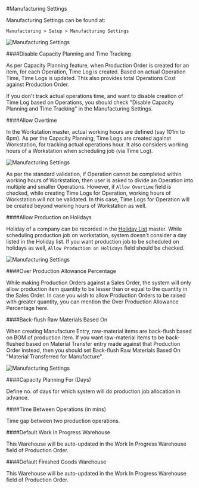#Manufacturing Settings

Manufacturing Settings can be found at:

`Manufacturing > Setup > Manufacturing Settings`

<img class="screenshot" alt="Manufacturing Settings" src="/assets/erpnext_docs/assets/img/manufacturing/manufacturing-settings-1.png">

####Disable Capacity Planning and Time Tracking

As per Capacity Planning feature, when Production Order is created for an item, for each Operation, Time Log is created. Based on actual Operation Time, Time Logs is updated. This also provides total Operations Cost against Production Order.

If you don't track actual operations time, and want to disable creation of Time Log based on Operations, you should check "Disable Capacity Planning and Time Tracking" in the Manufacturing Settings.

####Allow Overtime

In the Workstation master, actual working hours are defined (say 101m to 6pm). As per the Capacity Planning, Time Logs are created against Workstation, for tracking actual operations hour. It also considers working hours of a Workstation when scheduling job (via Time Log). 

<img class="screenshot" alt="Manufacturing Settings" src="/assets/erpnext_docs/assets/img/articles/manufacturing-settings-2.png">

As per the standard validation, if Operation cannot be completed within working hours of Workstation, then user is asked to divide an Operation into multiple and smaller Operations. However, if `Allow Overtime` field is checked, while creating Time Logs for Operation, working hours of Workstation will not be validated. In this case, Time Logs for Operation will be created beyond working hours of Workstation as well.

####Allow Production on Holidays

Holiday of a company can be recorded in the [Holiday List](/docs/user/manual/en/human-resources/) master. While scheduling production job on workstation, system doesn't consider a day listed in the Holiday list. If you want production job to be scheduled on holidays as well, `Allow Production on Holidays` field should be checked.

<img class="screenshot" alt="Manufacturing Settings" src="/assets/erpnext_docs/assets/img/articles/manufacturing-settings-3.png">

####Over Production Allowance Percentage

While making Production Orders against a Sales Order, the system will only allow production item quantity to be lesser than or equal to the quantity in the Sales Order. In case you wish to allow Production Orders to be raised with greater quantity, you can mention the Over Production Allowance Percentage here.

####Back-flush Raw Materials Based On

When creating Manufacture Entry, raw-material items are back-flush based on BOM of production item. If you want raw-material items to be back-flushed based on Material Transfer entry made against that Production Order instead, then you should set Back-flush Raw Materials Based On "Material Transferred for Manufacture".

<img class="screenshot" alt="Manufacturing Settings" src="/assets/erpnext_docs/assets/img/articles/manufacturing-settings-4.png">

####Capacity Planning For (Days)

Define no. of days for which system will do production job allocation in advance.

####Time Between Operations (in mins)

Time gap between two production operations.

####Default Work In Progress Warehouse

This Warehouse will be auto-updated in the Work In Progress Warehouse field of Production Order.

####Default Finished Goods Warehouse

This Warehouse will be auto-updated in the Work In Progress Warehouse field of Production Order.
